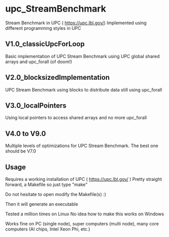 # upc_StreamBenchmark
Stream Benchmark in UPC ( https://upc.lbl.gov/)
Implemented using different programming styles in UPC

## V1.0_classicUpcForLoop

Basic implementation of UPC Stream Benchmark using UPC global shared arrays and  upc_forall (of doom!)

## V2.0_blocksizedImplementation

UPC Stream Benchmark using blocks to distribute data still using upc_forall

## V3.0_localPointers

Using local pointers to access shared arrays and no more upc_forall

## V4.0 to V9.0

Multiple levels of optimizations for UPC Stream Benchmark. The best one should be V7.0

## Usage
Requires a working installation of UPC ( https://upc.lbl.gov/ )
Pretty straight forward, a Makefile so just type "make"

Do not hesitate to open modify the Makefile(s) :)

Then it will generate an executable

Tested a million times on Linux
No idea how to make this works on Windows

Works fine on PC (single node), super computers (multi node), many core computers (AI chips, Intel Xeon Phi, etc.)
